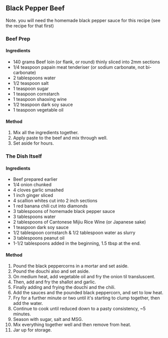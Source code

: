 ## Black Pepper Beef

Note. you will need the homemade black pepper sauce for this recipe (see the recipe for that first)

### Beef Prep

#### Ingredients

* 140 grams Beef loin (or flank, or round) thinly sliced into 2mm sections
* 1/4 teaspoon papain meat tenderiser (or sodium carbonate, not bi-carbonate)
* 2 tablespoons water
* 1/2 teaspoon salt
* 1 teaspoon sugar
* 1 teaspoon cornstarch
* 1 teaspoon shaoxing wine
* 1/2 teaspoon dark soy sauce
* 1 teaspoon vegetable oil

#### Method

1. Mix all the ingredients together.
2. Apply paste to the beef and mix through well.
3. Set aside for hours.


### The Dish Itself

#### Ingredients

* Beef prepared earlier
* 1/4 onion chunked
* 4 cloves garlic smashed
* 1 inch ginger sliced
* 4 scallion whites cut into 2 inch sections
* 1 red banana chili cut into diamonds
* 3 tablespoons of homemade black pepper sauce
* 3 tablespoons water
* 2 tablespoons of Cantonese Mijiu Rice Wine (or Japanese sake)
* 1 teaspoon dark soy sauce
* 1/2 tablespoon cornstarch & 1/2 tablespoon water as slurry
* 3 tablespoons peanut oil
* 1-1/2 tablespoons added in the beginning, 1.5 tbsp at the end.


#### Method

1. Pound the black peppercorns in a mortar and set aside.
1. Pound the douchi also and set aside.
1. On medium heat, add vegetable oil and fry the onion til transluscent.
1. Then, add and fry the shallot and garlic.
1. Finally adding and frying the douchi and the chili.
1. Add the sauces and the pounded black peppercorn, and set to low heat.
1. Fry for a further minute or two until it's starting to clump together, then add the water.
1. Continue to cook until reduced down to a pasty consistency, ~5 minutes.
1. Season with sugar, salt and MSG.
1. Mix everything together well and then remove from heat.
1. Jar up for storage.
